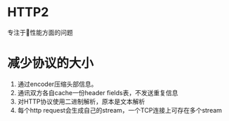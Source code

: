 # HTTP2

专注于性能方面的问题

# 减少协议的大小

1. 通过encoder压缩头部信息。
2. 通讯双方各自cache一份header fields表，不发送重复信息
3. 对HTTP协议使用二进制解析，原本是文本解析
4. 每个http request会生成自己的stream，一个TCP连接上可存在多个stream